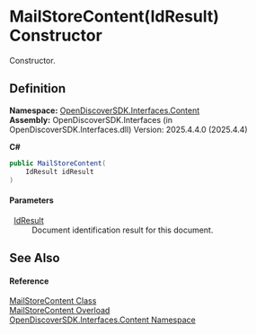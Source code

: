 # MailStoreContent(IdResult) Constructor


Constructor.



## Definition
**Namespace:** <a href="79f11d04-c275-b915-db5b-ab2227989555">OpenDiscoverSDK.Interfaces.Content</a>  
**Assembly:** OpenDiscoverSDK.Interfaces (in OpenDiscoverSDK.Interfaces.dll) Version: 2025.4.4.0 (2025.4.4)

**C#**
``` C#
public MailStoreContent(
	IdResult idResult
)
```



#### Parameters
<dl><dt>  <a href="b988a0c1-116e-339f-6db3-dfdf9ab0247a">IdResult</a></dt><dd>Document identification result for this document.</dd></dl>

## See Also


#### Reference
<a href="6a4ff84a-cc1e-7749-0ab2-6734b7fd09b8">MailStoreContent Class</a>  
<a href="47d18d93-aef8-6fba-ea0e-c71969e39442">MailStoreContent Overload</a>  
<a href="79f11d04-c275-b915-db5b-ab2227989555">OpenDiscoverSDK.Interfaces.Content Namespace</a>  
